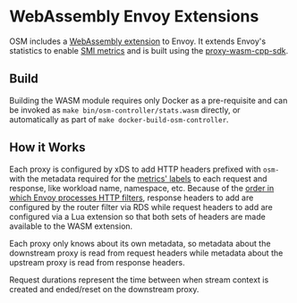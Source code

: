 # WebAssembly Envoy Extensions

OSM includes a [WebAssembly extension](/wasm/stats.cc) to Envoy. It extends Envoy's statistics to enable [SMI metrics](https://github.com/servicemeshinterface/smi-metrics) and is built using the [proxy-wasm-cpp-sdk](https://github.com/proxy-wasm/proxy-wasm-cpp-sdk).

## Build
Building the WASM module requires only Docker as a pre-requisite and can be invoked as `make bin/osm-controller/stats.wasm` directly, or automatically as part of `make docker-build-osm-controller`.

## How it Works
Each proxy is configured by xDS to add HTTP headers prefixed with `osm-` with the metadata required for the [metrics' labels](/docs/content/docs/patterns/observability.md#custom-metrics) to each request and response, like workload name, namespace, etc. Because of the [order in which Envoy processes HTTP filters](https://www.envoyproxy.io/docs/envoy/latest/intro/arch_overview/http/http_filters#filter-ordering), response headers to add are configured by the router filter via RDS while request headers to add are configured via a Lua extension so that both sets of headers are made available to the WASM extension.

Each proxy only knows about its own metadata, so metadata about the downstream proxy is read from request headers while metadata about the upstream proxy is read from response headers.

Request durations represent the time between when stream context is created and ended/reset on the downstream proxy.
